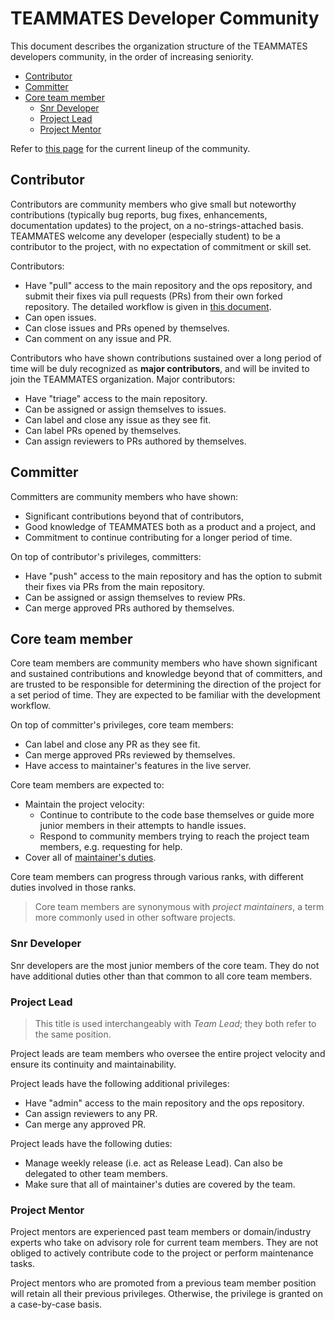 # TEAMMATES Developer Community

This document describes the organization structure of the TEAMMATES developers community, in the order of increasing seniority.

* [Contributor](#contributor)
* [Committer](#committer)
* [Core team member](#core-team-member)
  * [Snr Developer](#snr-developer)
  * [Project Lead](#project-lead)
  * [Project Mentor](#project-mentor)

Refer to [this page](https://teammatesv4.appspot.com/about.jsp) for the current lineup of the community.

## Contributor

Contributors are community members who give small but noteworthy contributions (typically bug reports, bug fixes, enhancements, documentation updates) to the project, on a no-strings-attached basis.
TEAMMATES welcome any developer (especially student) to be a contributor to the project, with no expectation of commitment or skill set.

Contributors:
* Have "pull" access to the main repository and the ops repository, and submit their fixes via pull requests (PRs) from their own forked repository.
  The detailed workflow is given in [this document](https://teammates.github.io/teammates/process.html).
* Can open issues.
* Can close issues and PRs opened by themselves.
* Can comment on any issue and PR.

Contributors who have shown contributions sustained over a long period of time will be duly recognized as **major contributors**, and will be invited to join the TEAMMATES organization. Major contributors:
* Have "triage" access to the main repository.
* Can be assigned or assign themselves to issues.
* Can label and close any issue as they see fit.
* Can label PRs opened by themselves.
* Can assign reviewers to PRs authored by themselves.

## Committer

Committers are community members who have shown:
* Significant contributions beyond that of contributors,
* Good knowledge of TEAMMATES both as a product and a project, and
* Commitment to continue contributing for a longer period of time.

On top of contributor's privileges, committers:
* Have "push" access to the main repository and has the option to submit their fixes via PRs from the main repository.
* Can be assigned or assign themselves to review PRs.
* Can merge approved PRs authored by themselves.

## Core team member

Core team members are community members who have shown significant and sustained contributions and knowledge beyond that of committers,
and are trusted to be responsible for determining the direction of the project for a set period of time.
They are expected to be familiar with the development workflow.

On top of committer's privileges, core team members:
* Can label and close any PR as they see fit.
* Can merge approved PRs reviewed by themselves.
* Have access to maintainer's features in the live server.

Core team members are expected to:
* Maintain the project velocity:
  * Continue to contribute to the code base themselves or guide more junior members in their attempts to handle issues.
  * Respond to community members trying to reach the project team members, e.g. requesting for help.
* Cover all of [maintainer's duties](maintainer-guide.md).

Core team members can progress through various ranks, with different duties involved in those ranks.

> Core team members are synonymous with *project maintainers*, a term more commonly used in other software projects.

### Snr Developer

Snr developers are the most junior members of the core team.
They do not have additional duties other than that common to all core team members.

### Project Lead

> This title is used interchangeably with *Team Lead*; they both refer to the same position.

Project leads are team members who oversee the entire project velocity and ensure its continuity and maintainability.

Project leads have the following additional privileges:
* Have "admin" access to the main repository and the ops repository.
* Can assign reviewers to any PR.
* Can merge any approved PR.

Project leads have the following duties:
* Manage weekly release (i.e. act as Release Lead). Can also be delegated to other team members.
* Make sure that all of maintainer's duties are covered by the team.

### Project Mentor

Project mentors are experienced past team members or domain/industry experts who take on advisory role for current team members.
They are not obliged to actively contribute code to the project or perform maintenance tasks.

Project mentors who are promoted from a previous team member position will retain all their previous privileges. Otherwise, the privilege is granted on a case-by-case basis.
